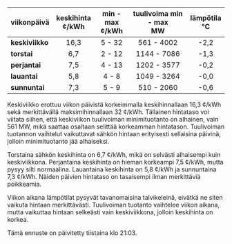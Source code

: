 | viikonpäivä  | keskihinta<br>¢/kWh | min - max<br>¢/kWh | tuulivoima min - max<br>MW | lämpötila<br>°C |
|:-------------|:----------------:|:----------------:|:-------------:|:-------------:|
| **keskiviikko** | 16,3 | 5 - 32 | 561 - 4002 | -2,2 |
| **torstai**    | 6,7  | 2 - 12  | 1144 - 7086 | -1,3 |
| **perjantai**  | 7,5  | 4 - 13  | 1202 - 3577 | -0,2 |
| **lauantai**   | 5,8  | 4 - 8   | 1049 - 3264 | -0,0 |
| **sunnuntai**  | 7,3  | 5 - 9   | 510 - 2060  | -0,6 |

Keskiviikko erottuu viikon päivistä korkeimmalla keskihinnallaan 16,3 ¢/kWh sekä merkittävällä maksimihinnallaan 32 ¢/kWh. Tällainen hintataso voi viitata siihen, että keskiviikon tuulivoiman minimituotanto on alhainen, vain 561 MW, mikä saattaa osaltaan selittää korkeamman hintatason. Tuulivoiman tuotannon vaihtelut vaikuttavat sähkön hintaan erityisesti sellaisina päivinä, jolloin minimituotanto jää alhaiseksi.

Torstaina sähkön keskihinta on 6,7 ¢/kWh, mikä on selvästi alhaisempi kuin keskiviikkona. Perjantaina keskihinta on hieman korkeampi 7,5 ¢/kWh, mutta pysyy silti normaalina. Lauantaina keskihinta on 5,8 ¢/kWh ja sunnuntaina 7,3 ¢/kWh. Näiden päivien hintataso on tasaisempi ilman merkittäviä poikkeamia.

Viikon aikana lämpötilat pysyvät tavanomaisina talvikeleinä, eivätkä ne siten vaikuta hintaan merkittävästi. Tuulivoiman tuotanto vaihtelee viikon aikana, mutta vaikuttaa hintaan selkeästi vain keskiviikkona, jolloin keskihinta on korkea.

Tämä ennuste on päivitetty tiistaina klo 21:03.